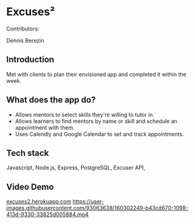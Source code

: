 # Excuses²

Contributors:

Dennis Berezin

## Introduction
Met with clients to plan their envisioned app and completed it within the week.

## What does the app do?
* Allows mentors to select skills they're willing to tutor in.
* Allows learners to find mentors by name or skill and schedule an appointment with them.
* Uses Calendly and Google Calendar to set and track appointments.

## Tech stack
Javascript, Node.js, Express, PostgreSQL, Excuser API, 

## Video Demo
<a href='http://excuses2.herokuapp.com'>excuses2.herokuapp.com</a>
https://user-images.githubusercontent.com/93063638/160302249-b43cd670-1098-413d-9330-33825d005884.mp4

